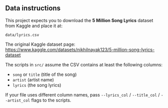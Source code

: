 ## Data instructions

This project expects you to download the **5 Million Song Lyrics** dataset from Kaggle and place it at:

`data/lyrics.csv`

The original Kaggle dataset page:
https://www.kaggle.com/datasets/nikhilnayak123/5-million-song-lyrics-dataset

The scripts in `src/` assume the CSV contains at least the following columns:
- `song` or `title` (title of the song)
- `artist` (artist name)
- `lyrics` (the song lyrics)

If your file uses different column names, pass `--lyrics_col` / `--title_col` / `--artist_col` flags to the scripts.
